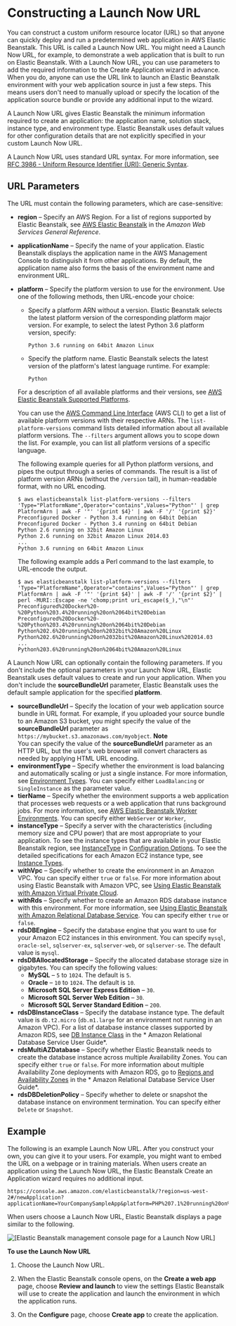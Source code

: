 # Constructing a Launch Now URL<a name="launch-now-url"></a>

You can construct a custom uniform resource locator \(URL\) so that anyone can quickly deploy and run a predetermined web application in AWS Elastic Beanstalk\. This URL is called a Launch Now URL\. You might need a Launch Now URL, for example, to demonstrate a web application that is built to run on Elastic Beanstalk\. With a Launch Now URL, you can use parameters to add the required information to the Create Application wizard in advance\. When you do, anyone can use the URL link to launch an Elastic Beanstalk environment with your web application source in just a few steps\. This means users don't need to manually upload or specify the location of the application source bundle or provide any additional input to the wizard\.

A Launch Now URL gives Elastic Beanstalk the minimum information required to create an application: the application name, solution stack, instance type, and environment type\. Elastic Beanstalk uses default values for other configuration details that are not explicitly specified in your custom Launch Now URL\.

A Launch Now URL uses standard URL syntax\. For more information, see [RFC 3986 \- Uniform Resource Identifier \(URI\): Generic Syntax](http://tools.ietf.org/html/rfc3986)\.

## URL Parameters<a name="launch-now-url.params"></a>

The URL must contain the following parameters, which are case\-sensitive:
+ **region** – Specify an AWS Region\. For a list of regions supported by Elastic Beanstalk, see [AWS Elastic Beanstalk](http://docs.aws.amazon.com/general/latest/gr/rande.html#elasticbeanstalk_region) in the *Amazon Web Services General Reference*\.
+ **applicationName** – Specify the name of your application\. Elastic Beanstalk displays the application name in the AWS Management Console to distinguish it from other applications\. By default, the application name also forms the basis of the environment name and environment URL\.
+ **platform** – Specify the platform version to use for the environment\. Use one of the following methods, then URL\-encode your choice:
  + Specify a platform ARN without a version\. Elastic Beanstalk selects the latest platform version of the corresponding platform major version\. For example, to select the latest Python 3\.6 platform version, specify:

    `Python 3.6 running on 64bit Amazon Linux`
  + Specify the platform name\. Elastic Beanstalk selects the latest version of the platform's latest language runtime\. For example:

    `Python`

  For a description of all available platforms and their versions, see [AWS Elastic Beanstalk Supported Platforms](concepts.platforms.md)\.

  You can use the [AWS Command Line Interface](https://docs.aws.amazon.com/cli/latest/userguide/) \(AWS CLI\) to get a list of available platform versions with their respective ARNs\. The `list-platform-versions` command lists detailed information about all available platform versions\. The `--filters` argument allows you to scope down the list\. For example, you can list all platform versions of a specific language\.

  The following example queries for all Python platform versions, and pipes the output through a series of commands\. The result is a list of platform version ARNs \(without the `/version` tail\), in human\-readable format, with no URL encoding\.

  ```
  $ aws elasticbeanstalk list-platform-versions --filters 'Type="PlatformName",Operator="contains",Values="Python"' | grep PlatformArn | awk -F '"' '{print $4}' | awk -F '/' '{print $2}'
  Preconfigured Docker - Python 3.4 running on 64bit Debian
  Preconfigured Docker - Python 3.4 running on 64bit Debian
  Python 2.6 running on 32bit Amazon Linux
  Python 2.6 running on 32bit Amazon Linux 2014.03
  ...
  Python 3.6 running on 64bit Amazon Linux
  ```

  The following example adds a Perl command to the last example, to URL\-encode the output\.

  ```
  $ aws elasticbeanstalk list-platform-versions --filters 'Type="PlatformName",Operator="contains",Values="Python"' | grep PlatformArn | awk -F '"' '{print $4}' | awk -F '/' '{print $2}' | perl -MURI::Escape -ne 'chomp;print uri_escape($_),"\n"'
  Preconfigured%20Docker%20-%20Python%203.4%20running%20on%2064bit%20Debian
  Preconfigured%20Docker%20-%20Python%203.4%20running%20on%2064bit%20Debian
  Python%202.6%20running%20on%2032bit%20Amazon%20Linux
  Python%202.6%20running%20on%2032bit%20Amazon%20Linux%202014.03
  ...
  Python%203.6%20running%20on%2064bit%20Amazon%20Linux
  ```

A Launch Now URL can optionally contain the following parameters\. If you don't include the optional parameters in your Launch Now URL, Elastic Beanstalk uses default values to create and run your application\. When you don't include the **sourceBundleUrl** parameter, Elastic Beanstalk uses the default sample application for the specified **platform**\.
+ **sourceBundleUrl** – Specify the location of your web application source bundle in URL format\. For example, if you uploaded your source bundle to an Amazon S3 bucket, you might specify the value of the **sourceBundleUrl** parameter as `https://mybucket.s3.amazonaws.com/myobject`\.
**Note**  
You can specify the value of the **sourceBundleUrl** parameter as an HTTP URL, but the user's web browser will convert characters as needed by applying HTML URL encoding\.
+ **environmentType** – Specify whether the environment is load balancing and automatically scaling or just a single instance\. For more information, see [Environment Types](using-features-managing-env-types.md)\. You can specify either `LoadBalancing` or `SingleInstance` as the parameter value\.
+ **tierName** – Specify whether the environment supports a web application that processes web requests or a web application that runs background jobs\. For more information, see [AWS Elastic Beanstalk Worker Environments](using-features-managing-env-tiers.md)\. You can specify either `WebServer` or `Worker`,
+ **instanceType** – Specify a server with the characteristics \(including memory size and CPU power\) that are most appropriate to your application\. To see the instance types that are available in your Elastic Beanstalk region, see [InstanceType](command-options-general.md#option-instance-type) in [Configuration Options](command-options.md)\. To see the detailed specifications for each Amazon EC2 instance type, see [Instance Types](https://aws.amazon.com/ec2/instance-types/#instance-details)\.
+ **withVpc** – Specify whether to create the environment in an Amazon VPC\. You can specify either `true` or `false`\. For more information about using Elastic Beanstalk with Amazon VPC, see [Using Elastic Beanstalk with Amazon Virtual Private Cloud](vpc.md)\.
+ **withRds** – Specify whether to create an Amazon RDS database instance with this environment\. For more information, see [Using Elastic Beanstalk with Amazon Relational Database Service](AWSHowTo.RDS.md)\. You can specify either `true` or `false`\.
+ **rdsDBEngine** – Specify the database engine that you want to use for your Amazon EC2 instances in this environment\. You can specify `mysql`, `oracle-sel`, `sqlserver-ex`, `sqlserver-web`, or `sqlserver-se`\. The default value is `mysql`\.
+ **rdsDBAllocatedStorage** – Specify the allocated database storage size in gigabytes\. You can specify the following values:
  + **MySQL** – `5` to `1024`\. The default is `5`\.
  + **Oracle** – `10` to `1024`\. The default is `10`\.
  + **Microsoft SQL Server Express Edition** – `30`\.
  + **Microsoft SQL Server Web Edition** – `30`\.
  + **Microsoft SQL Server Standard Edition** – `200`\.
+ **rdsDBInstanceClass** – Specify the database instance type\. The default value is `db.t2.micro` \(`db.m1.large` for an environment not running in an Amazon VPC\)\. For a list of database instance classes supported by Amazon RDS, see [DB Instance Class](http://docs.aws.amazon.com/AmazonRDS/latest/UserGuide/Concepts.DBInstanceClass.html) in the * Amazon Relational Database Service User Guide*\.
+ **rdsMultiAZDatabase** – Specify whether Elastic Beanstalk needs to create the database instance across multiple Availability Zones\. You can specify either `true` or `false`\. For more information about multiple Availability Zone deployments with Amazon RDS, go to [Regions and Availability Zones](http://docs.aws.amazon.com/AmazonRDS/latest/UserGuide/Concepts.RegionsAndAvailabilityZones.html) in the * Amazon Relational Database Service User Guide*\.
+ **rdsDBDeletionPolicy** – Specify whether to delete or snapshot the database instance on environment termination\. You can specify either `Delete` or `Snapshot`\.

## Example<a name="launch-now-url.example"></a>

The following is an example Launch Now URL\. After you construct your own, you can give it to your users\. For example, you might want to embed the URL on a webpage or in training materials\. When users create an application using the Launch Now URL, the Elastic Beanstalk Create an Application wizard requires no additional input\.

```
https://console.aws.amazon.com/elasticbeanstalk/?region=us-west-2#/newApplication?applicationName=YourCompanySampleApp&platform=PHP%207.1%20running%20on%2064bit%20Amazon%20Linux&sourceBundleUrl=http://s3.amazonaws.com/mybucket/myobject&environmentType=SingleInstance&tierName=WebServer&instanceType=m1.small&withVpc=true&withRds=true&rdsDBEngine=postgres&rdsDBAllocatedStorage=6&rdsDBInstanceClass=db.m1.small&rdsMultiAZDatabase=true&rdsDBDeletionPolicy=Snapshot
```

When users choose a Launch Now URL, Elastic Beanstalk displays a page similar to the following\.

![\[Elastic Beanstalk management console page for a Launch Now URL\]](http://docs.aws.amazon.com/elasticbeanstalk/latest/dg/images/aeb-launch-now-page.png)

**To use the Launch Now URL**

1. Choose the Launch Now URL\.

1. When the Elastic Beanstalk console opens, on the **Create a web app** page, choose **Review and launch** to view the settings Elastic Beanstalk will use to create the application and launch the environment in which the application runs\.

1. On the **Configure** page, choose **Create app** to create the application\.